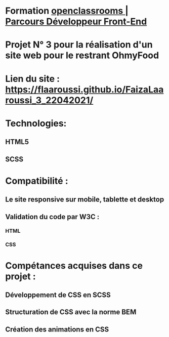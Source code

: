 # Formation <a href="https://openclassrooms.com/fr/paths/314-developpeur-front-end">openclassrooms | Parcours Développeur Front-End</a>
# Projet N° 3 pour la réalisation d'un site web pour le restrant OhmyFood
# Lien du site : https://flaaroussi.github.io/FaizaLaaroussi_3_22042021/
# Technologies:
## HTML5
## SCSS
# Compatibilité :
## Le site responsive sur mobile, tablette et desktop
## Validation du code par W3C :
### <a>HTML</a>
### <a>CSS</a>
# Compétances acquises dans ce projet :
## Développement de CSS en <a>SCSS</a>
## <a>Structuration de CSS avec la norme BEM</a>
## Création des animations en CSS


